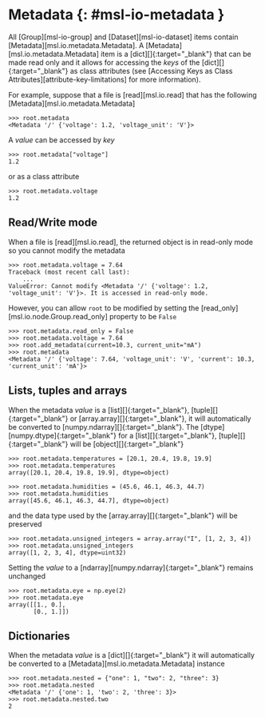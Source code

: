 # Metadata {: #msl-io-metadata }

All [Group][msl-io-group] and [Dataset][msl-io-dataset] items contain [Metadata][msl.io.metadata.Metadata]. A [Metadata][msl.io.metadata.Metadata] item is a [dict][]{:target="_blank"} that can be made read only and it allows for accessing the *keys* of the [dict][]{:target="_blank"} as class attributes (see [Accessing Keys as Class Attributes][attribute-key-limitations] for more information).

For example, suppose that a file is [read][msl.io.read] that has the following [Metadata][msl.io.metadata.Metadata]

<!-- invisible-code-block: pycon
>>> import array
>>> import numpy as np
>>> from msl.io import JSONWriter
>>> root = JSONWriter()
>>> root.add_metadata(voltage=1.2)
>>> root.add_metadata(voltage_unit='V')
>>> root.read_only = True

-->

```pycon
>>> root.metadata
<Metadata '/' {'voltage': 1.2, 'voltage_unit': 'V'}>

```

A *value* can be accessed by *key*

```pycon
>>> root.metadata["voltage"]
1.2

```

or as a class attribute

```pycon
>>> root.metadata.voltage
1.2

```

## Read/Write mode

When a file is [read][msl.io.read], the returned object is in read-only mode so you cannot modify the metadata

```pycon
>>> root.metadata.voltage = 7.64
Traceback (most recent call last):
    ...
ValueError: Cannot modify <Metadata '/' {'voltage': 1.2, 'voltage_unit': 'V'}>. It is accessed in read-only mode.

```

However, you can allow `root` to be modified by setting the [read_only][msl.io.node.Group.read_only] property to be `False`

```pycon
>>> root.metadata.read_only = False
>>> root.metadata.voltage = 7.64
>>> root.add_metadata(current=10.3, current_unit="mA")
>>> root.metadata
<Metadata '/' {'voltage': 7.64, 'voltage_unit': 'V', 'current': 10.3, 'current_unit': 'mA'}>

```

## Lists, tuples and arrays

When the metadata *value* is a [list][]{:target="_blank"}, [tuple][]{:target="_blank"} or [array.array][]{:target="_blank"}, it will automatically be converted to [numpy.ndarray][]{:target="_blank"}. The [dtype][numpy.dtype]{:target="_blank"} for a [list][]{:target="_blank"}, [tuple][]{:target="_blank"} will be [object][]{:target="_blank"}

```pycon
>>> root.metadata.temperatures = [20.1, 20.4, 19.8, 19.9]
>>> root.metadata.temperatures
array([20.1, 20.4, 19.8, 19.9], dtype=object)

```
```pycon
>>> root.metadata.humidities = (45.6, 46.1, 46.3, 44.7)
>>> root.metadata.humidities
array([45.6, 46.1, 46.3, 44.7], dtype=object)

```

and the data type used by the [array.array][]{:target="_blank"} will be preserved

```pycon
>>> root.metadata.unsigned_integers = array.array("I", [1, 2, 3, 4])
>>> root.metadata.unsigned_integers
array([1, 2, 3, 4], dtype=uint32)

```

Setting the *value* to a [ndarray][numpy.ndarray]{:target="_blank"} remains unchanged

```pycon
>>> root.metadata.eye = np.eye(2)
>>> root.metadata.eye
array([[1., 0.],
       [0., 1.]])

```

## Dictionaries

When the metadata *value* is a [dict][]{:target="_blank"} it will automatically be converted to a [Metadata][msl.io.metadata.Metadata] instance

```pycon
>>> root.metadata.nested = {"one": 1, "two": 2, "three": 3}
>>> root.metadata.nested
<Metadata '/' {'one': 1, 'two': 2, 'three': 3}>
>>> root.metadata.nested.two
2

```
